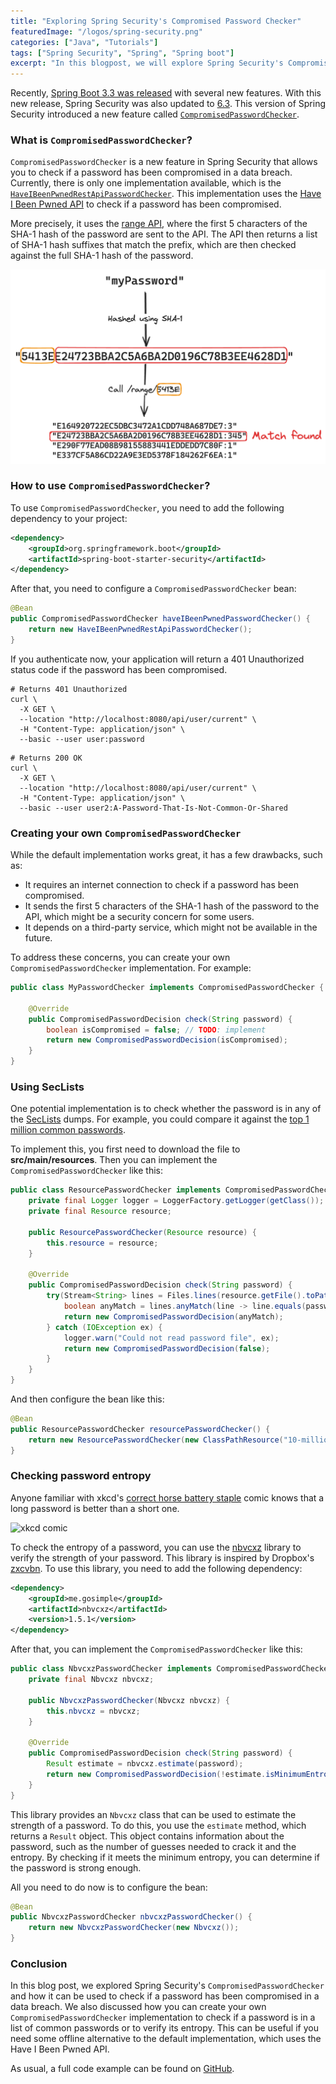 ```yaml
---
title: "Exploring Spring Security's Compromised Password Checker"
featuredImage: "/logos/spring-security.png"
categories: ["Java", "Tutorials"]
tags: ["Spring Security", "Spring", "Spring boot"]
excerpt: "In this blogpost, we will explore Spring Security's CompromisedPasswordChecker and how it can be used to check if a password has been compromised in a data breach."
---
```


Recently, [Spring Boot 3.3 was released](https://spring.io/blog/2024/05/23/spring-boot-3-3-0-available-now) with several new features.
With this new release, Spring Security was also updated to [6.3](https://docs.spring.io/spring-security/reference/whats-new.html).
This version of Spring Security introduced a new feature called [`CompromisedPasswordChecker`](https://docs.spring.io/spring-security/site/docs/current/api/org/springframework/security/authentication/password/CompromisedPasswordChecker.html).

### What is `CompromisedPasswordChecker`?

`CompromisedPasswordChecker` is a new feature in Spring Security that allows you to check if a password has been compromised in a data breach.
Currently, there is only one implementation available, which is the [`HaveIBeenPwnedRestApiPasswordChecker`](https://docs.spring.io/spring-security/site/docs/current/api/org/springframework/security/web/authentication/password/HaveIBeenPwnedRestApiPasswordChecker.html).
This implementation uses the [Have I Been Pwned API](https://haveibeenpwned.com/API/v3) to check if a password has been compromised.

More precisely, it uses the [range API](https://haveibeenpwned.com/API/v3#SearchingPwnedPasswordsByRange), where the first 5 characters of the SHA-1 hash of the password are sent to the API.
The API then returns a list of SHA-1 hash suffixes that match the prefix, which are then checked against the full SHA-1 hash of the password.

![Have I Been Pwned flow](./images/haveibeenpwned.png)

### How to use `CompromisedPasswordChecker`?

To use `CompromisedPasswordChecker`, you need to add the following dependency to your project:

```xml
<dependency>
    <groupId>org.springframework.boot</groupId>
    <artifactId>spring-boot-starter-security</artifactId>
</dependency>
```

After that, you need to configure a `CompromisedPasswordChecker` bean:

```java
@Bean
public CompromisedPasswordChecker haveIBeenPwnedPasswordChecker() {
    return new HaveIBeenPwnedRestApiPasswordChecker();
}
```

If you authenticate now, your application will return a 401 Unauthorized status code if the password has been compromised.

```shell
# Returns 401 Unauthorized
curl \
  -X GET \
  --location "http://localhost:8080/api/user/current" \
  -H "Content-Type: application/json" \
  --basic --user user:password
```

```shell
# Returns 200 OK
curl \
  -X GET \
  --location "http://localhost:8080/api/user/current" \
  -H "Content-Type: application/json" \
  --basic --user user2:A-Password-That-Is-Not-Common-Or-Shared
```

### Creating your own `CompromisedPasswordChecker`

While the default implementation works great, it has a few drawbacks, such as:

* It requires an internet connection to check if a password has been compromised.
* It sends the first 5 characters of the SHA-1 hash of the password to the API, which might be a security concern for some users.
* It depends on a third-party service, which might not be available in the future.

To address these concerns, you can create your own `CompromisedPasswordChecker` implementation.
For example:

```java
public class MyPasswordChecker implements CompromisedPasswordChecker {

    @Override
    public CompromisedPasswordDecision check(String password) {
        boolean isCompromised = false; // TODO: implement
        return new CompromisedPasswordDecision(isCompromised);
    }
}
```

### Using SecLists

One potential implementation is to check whether the password is in any of the [SecLists](https://github.com/danielmiessler/SecLists) dumps.
For example, you could compare it against the [top 1 million common passwords](https://github.com/danielmiessler/SecLists/blob/master/Passwords/Common-Credentials/10-million-password-list-top-1000000.txt).

To implement this, you first need to download the file to **src/main/resources**.
Then you can implement the `CompromisedPasswordChecker` like this:

```java
public class ResourcePasswordChecker implements CompromisedPasswordChecker {
    private final Logger logger = LoggerFactory.getLogger(getClass());
    private final Resource resource;

    public ResourcePasswordChecker(Resource resource) {
        this.resource = resource;
    }

    @Override
    public CompromisedPasswordDecision check(String password) {
        try(Stream<String> lines = Files.lines(resource.getFile().toPath())) {
            boolean anyMatch = lines.anyMatch(line -> line.equals(password));
            return new CompromisedPasswordDecision(anyMatch);
        } catch (IOException ex) {
            logger.warn("Could not read password file", ex);
            return new CompromisedPasswordDecision(false);
        }
    }
}
```

And then configure the bean like this:

```java
@Bean
public ResourcePasswordChecker resourcePasswordChecker() {
    return new ResourcePasswordChecker(new ClassPathResource("10-million-password-list-top-1000000.txt"));
}
```

### Checking password entropy

Anyone familiar with xkcd's [correct horse battery staple](https://xkcd.com/936/) comic knows that a long password is better than a short one.

![xkcd comic](https://imgs.xkcd.com/comics/password_strength.png)

To check the entropy of a password, you can use the [nbvcxz](https://github.com/GoSimpleLLC/nbvcxz) library to verify the strength of your password.
This library is inspired by Dropbox's [zxcvbn](https://github.com/dropbox/zxcvbn).
To use this library, you need to add the following dependency: 

```xml
<dependency>
    <groupId>me.gosimple</groupId>
    <artifactId>nbvcxz</artifactId>
    <version>1.5.1</version>
</dependency>
```

After that, you can implement the `CompromisedPasswordChecker` like this:

```java
public class NbvcxzPasswordChecker implements CompromisedPasswordChecker {
    private final Nbvcxz nbvcxz;

    public NbvcxzPasswordChecker(Nbvcxz nbvcxz) {
        this.nbvcxz = nbvcxz;
    }

    @Override
    public CompromisedPasswordDecision check(String password) {
        Result estimate = nbvcxz.estimate(password);
        return new CompromisedPasswordDecision(!estimate.isMinimumEntropyMet());
    }
}
```

This library provides an `Nbvcxz` class that can be used to estimate the strength of a password.
To do this, you use the `estimate` method, which returns a `Result` object.
This object contains information about the password, such as the number of guesses needed to crack it and the entropy.
By checking if it meets the minimum entropy, you can determine if the password is strong enough.

All you need to do now is to configure the bean:

```java
@Bean
public NbvcxzPasswordChecker nbvcxzPasswordChecker() {
    return new NbvcxzPasswordChecker(new Nbvcxz());
}
```

### Conclusion

In this blog post, we explored Spring Security's `CompromisedPasswordChecker` and how it can be used to check if a password has been compromised in a data breach.
We also discussed how you can create your own `CompromisedPasswordChecker` implementation to check if a password is in a list of common passwords or to verify its entropy.
This can be useful if you need some offline alternative to the default implementation, which uses the Have I Been Pwned API.

As usual, a full code example can be found on [GitHub](https://github.com/g00glen00b/spring-samples/tree/master/spring-security-compromisedpasswordchecker).